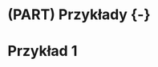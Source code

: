 
# (PART) Przykłady {-}

# Przykład 1

<!-- 1. analiza danych1 -->
<!-- 2. analiza danych2 -->
<!-- 3. stworzenie zbioru funkcji -->
<!-- 4. stworzenie zbioru funkcji -->
